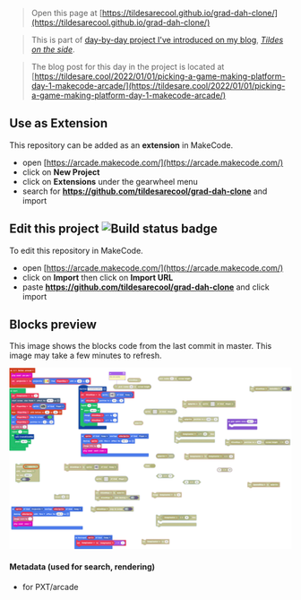  


> Open this page at [https://tildesarecool.github.io/grad-dah-clone/](https://tildesarecool.github.io/grad-dah-clone/)

> This is part of [day-by-day project I've introduced on my blog](https://tildesare.cool/2021/12/31/one-per-day-the-picking-a-game-making-platform-project/), [*Tildes on the side*](https://tildesare.cool/).

> The blog post for this day in the project is located at [https://tildesare.cool/2022/01/01/picking-a-game-making-platform-day-1-makecode-arcade/](https://tildesare.cool/2022/01/01/picking-a-game-making-platform-day-1-makecode-arcade/)

## Use as Extension

This repository can be added as an **extension** in MakeCode.

* open [https://arcade.makecode.com/](https://arcade.makecode.com/)
* click on **New Project**
* click on **Extensions** under the gearwheel menu
* search for **https://github.com/tildesarecool/grad-dah-clone** and import

## Edit this project ![Build status badge](https://github.com/tildesarecool/grad-dah-clone/workflows/MakeCode/badge.svg)

To edit this repository in MakeCode.

* open [https://arcade.makecode.com/](https://arcade.makecode.com/)
* click on **Import** then click on **Import URL**
* paste **https://github.com/tildesarecool/grad-dah-clone** and click import

## Blocks preview

This image shows the blocks code from the last commit in master.
This image may take a few minutes to refresh.

![A rendered view of the blocks](https://github.com/tildesarecool/grad-dah-clone/raw/master/.github/makecode/blocks.png)

#### Metadata (used for search, rendering)

* for PXT/arcade
<script src="https://makecode.com/gh-pages-embed.js"></script><script>makeCodeRender("{{ site.makecode.home_url }}", "{{ site.github.owner_name }}/{{ site.github.repository_name }}");</script>
